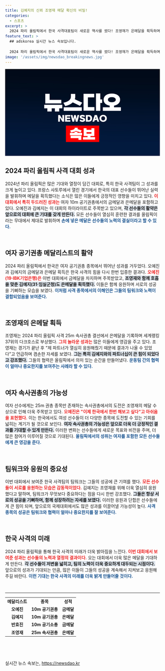 ```yaml
---
title: 김예지의 신뢰 조영재 메달 확신의 비밀!
categories:
  - 스포츠
excerpt: >
  2024 파리 올림픽에서 한국 사격대표팀이 새로운 역사를 썼다! 조영재가 은메달을 획득하며 더불어 오예진과 반효진은 금메달을 차지했다. 열정과 응원이 만들어낸 감동의 순간, 이 이야기를 놓치지 마세요!
feature_text: >
  ## adskorea 실시간 뉴스 속보입니다.

  2024 파리 올림픽에서 한국 사격대표팀이 새로운 역사를 썼다! 조영재가 은메달을 획득하며 더불어 오예진과 반효진은 금메달을 차지했다. 열정과 응원이 만들어낸 감동의 순간, 이 이야기를 놓치지 마세요!
image: '/assets/img/newsdao_breakingnews.jpg'
---
```


<p><img src="/assets/img/newsdao_breakingnews.jpg" alt="adskorea 속보" /></p>

<h2 data-ke-size="size26">2024 파리 올림픽 사격 대회 성과</h2>

<p data-ke-size="size16">2024년 파리 올림픽은 많은 기대와 열정이 담긴 대회로, 특히 한국 사격팀이 그 성과를 크게 높이고 있다. 프랑스 샤토루에서 열린 경기에서 한국의 대표 선수들이 뛰어난 실력을 발휘하며 메달을 획득했다는 소식은 많은 이들에게 긍정적인 영향을 미치고 있다. <b><span style="color: #ee2323;">이 대회에서 특히 두드러진 성과는</span></b> 여자 10m 공기권총에서의 금메달과 은메달을 포함하고 있다. 오예진과 김예지는 이 대회의 하이라이트로 주목받고 있으며, <b><span style="background-color: #21538527;">각 선수들의 활약은 앞으로의 대회에 큰 기대를 갖게 만든다.</span></b> 모든 선수들이 열심히 훈련한 결과를 올림픽이라는 무대에서 제대로 발휘하며 <b><span style="color: #1a5490;">손에 넣은 메달은 선수들의 노력의 결실이라고 할 수 있다.</span></b></p>

<p data-ke-size="size16">&nbsp;</p>

<h2 data-ke-size="size26">여자 공기권총 메달리스트의 활약</h2>

<p data-ke-size="size16">2024 파리 올림픽에서 한국은 여자 공기권총 종목에서 뛰어난 성과를 거두었다. 오예진과 김예지의 금메달과 은메달 획득은 한국 사격의 힘을 다시 한번 입증한 결과다. <b><span style="color: #ee2323;">오예진(19·IBK기업은행)은</span></b> 이번 대회에서 금메달을 차지하며 주목받았고, <b><span style="background-color: #21538527;">조영재와 함께 호흡을 맞춘 김예지(31·임실군청)도 은메달을 획득했다.</span></b> 이들은 함께 응원하며 서로의 성공을 기뻐하는 모습을 보였다. <b><span style="color: #1a5490;">이처럼 사격 종목에서의 이해인은 그들의 팀워크와 노력이 결합되었음을 보여준다.</span></b></p>

<p data-ke-size="size16">&nbsp;</p>

<h2 data-ke-size="size26">조영재의 은메달 획득</h2>

<p data-ke-size="size16">조영재는 2024 파리 올림픽 사격 25m 속사권총 결선에서 은메달을 기록하며 세계랭킹 37위의 다크호스로 부상했다. <b><span style="color: #ee2323;">그의 놀라운 성과는</span></b> 많은 이들에게 영감을 주고 있다. 조영재는 경기가 끝난 후 "제 파트너가 열심히 응원해줬기 때문에 결과가 나올 수 있었다"고 언급하며 겸손한 자세를 보였다. <b><span style="background-color: #21538527;">그는 특히 김예지와의 파트너십이 큰 힘이 되었다고 강조했다.</span></b> 그들의 협력은 올림픽에서 의미 있는 순간을 만들어냈다. <b><span style="color: #1a5490;">운동팀 간의 협력이 얼마나 중요한지를 보여주는 사례라 할 수 있다.</span></b></p>

<p data-ke-size="size16">&nbsp;</p>

<h2 data-ke-size="size26">여자 속사권총의 가능성</h2>

<p data-ke-size="size16">여자 선수에게는 25m 권총 종목만 존재하는 속사권총에서의 도전은 조영재의 메달 수상으로 인해 더욱 주목받고 있다. <b><span style="color: #ee2323;">오예진은 "이제 한국에서 한번 해보고 싶다"고 아쉬움을 표현했다.</span></b> 이는 한국에서도 여성 선수들이 더 다양한 종목에 도전할 수 있는 기회를 넓히는 계기가 될 것으로 보인다. <b><span style="background-color: #21538527;">여자 속사권총의 가능성은 앞으로 더욱 더 긍정적인 결과를 기대할 수 있게 만든다.</span></b> 이러한 변화는 선수들에게 새로운 목표와 비전을 주며, 더 많은 참여가 이루어질 것으로 기대된다. <b><span style="color: #1a5490;">올림픽에서의 성취는 여자를 포함한 모든 선수들에게 큰 영감을 준다.</span></b></p>

<p data-ke-size="size16">&nbsp;</p>

<h2 data-ke-size="size26">팀워크와 응원의 중요성</h2>

<p data-ke-size="size16">이번 대회에서 보여준 한국 사격팀의 팀워크는 그들의 성공에 큰 기여를 했다. <b><span style="color: #ee2323;">모든 선수들이 서로를 응원하는 모습은 감동적이었다.</span></b> 김예지는 조영재를 위해 더욱 열심히 응원했다고 말하며, 팀워크가 무엇보다 중요하다는 점을 다시 한번 강조했다. <b><span style="background-color: #21538527;">그들은 항상 서로의 성공을 기뻐하며, 함께 성장하려는 자세를 보였다.</span></b> 이러한 응원과 단합은 선수들에게 큰 힘이 되며, 앞으로의 국제대회에서도 많은 성과를 이끌어낼 가능성이 높다. <b><span style="color: #1a5490;">사격 종목의 성공은 팀워크와 협력이 얼마나 중요한지를 잘 보여준다.</span></b></p>

<p data-ke-size="size16">&nbsp;</p>

<h2 data-ke-size="size26">한국 사격의 미래</h2>

<p data-ke-size="size16">2024 파리 올림픽을 통해 한국 사격의 미래가 더욱 밝아짐을 느낀다. <b><span style="color: #ee2323;">이번 대회에서 보여준 성과는 선수들의 노력과 열정의 결과이다.</span></b> 오는 대회에서 더욱 많은 메달을 기대하게 만든다. <b><span style="background-color: #21538527;">각 선수들이 저변을 넓히고, 팀의 노력이 더욱 중요하게 대두되는 시점이다.</span></b> 앞으로의 성과가 기대되는 만큼, 많은 이들이 그들의 성공을 계속해서 지켜보고 응원해주길 바란다. <b><span style="color: #1a5490;">이런 기대는 한국 사격의 미래를 더욱 밝게 만들어줄 것이다.</span></b></p>

<p data-ke-size="size16">&nbsp;</p>

<hr>

<table style="width: 100%; border-collapse: collapse;">
    <tr>
        <td style="text-align: center; height: 17px;"><b>메달리스트</b></td>
        <td style="text-align: center; height: 17px;"><b>종목</b></td>
        <td style="text-align: center; height: 17px;"><b>성적</b></td>
    </tr>
    <tr>
        <td style="text-align: center; height: 17px;"><b>오예진</b></td>
        <td style="text-align: center; height: 17px;"><b>10m 공기권총</b></td>
        <td style="text-align: center; height: 17px;"><b>금메달</b></td>
    </tr>
    <tr>
        <td style="text-align: center; height: 17px;"><b>김예지</b></td>
        <td style="text-align: center; height: 17px;"><b>10m 공기권총</b></td>
        <td style="text-align: center; height: 17px;"><b>은메달</b></td>
    </tr>
    <tr>
        <td style="text-align: center; height: 17px;"><b>반효진</b></td>
        <td style="text-align: center; height: 17px;"><b>10m 공기소총</b></td>
        <td style="text-align: center; height: 17px;"><b>금메달</b></td>
    </tr>
    <tr>
        <td style="text-align: center; height: 17px;"><b>조영재</b></td>
        <td style="text-align: center; height: 17px;"><b>25m 속사권총</b></td>
        <td style="text-align: center; height: 17px;"><b>은메달</b></td>
    </tr>
</table>

<p data-ke-size="size16">&nbsp;</p>

<p data-ke-size="size16">&nbsp;</p>
실시간 뉴스 속보는, <a href="https://newsdao.kr" rel="dofollow">https://newsdao.kr</a>


